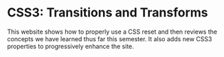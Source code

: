 CSS3: Transitions and Transforms
================================

This website shows how to properly use a CSS reset and then reviews
the concepts we have learned thus far this semester. It also adds new
CSS3 properties to progressively enhance the site.

